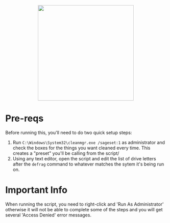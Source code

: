 <p align="center"><img width="300" src="https://github.com/user-attachments/assets/ffc3d8f2-b5f9-49ef-80f5-2ea91c95652b"></p>

# Pre-reqs
Before running this, you'll need to do two quick setup steps:
1. Run `C:\Windows\System32\cleanmgr.exe /sageset:1` as administrator and check the boxes for the things you want cleaned every time. This creates a "preset" you'll be calling from the script/
2. Using any text editor, open the script and edit the list of drive letters after the `defrag` command to whatever matches the sytem it's being run on.

# Important Info
When running the script, you need to right-click and 'Run As Administrator' otherwise it will not be able to complete some of the steps and you will get several 'Access Denied' error messages.
